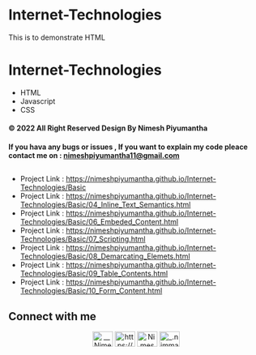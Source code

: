 # Internet-Technologies
This is to demonstrate HTML
# Internet-Technologies

* HTML
* Javascript
* CSS

#### © 2022  All Right Reserved Design By Nimesh Piyumantha
#### If you hava any bugs or issues , If you want to explain my code pleace contact me on : nimeshpiyumantha11@gmail.com

##

##

* Project Link : https://nimeshpiyumantha.github.io/Internet-Technologies/Basic
* Project Link : https://nimeshpiyumantha.github.io/Internet-Technologies/Basic/04_Inline_Text_Semantics.html
* Project Link : https://nimeshpiyumantha.github.io/Internet-Technologies/Basic/06_Embeded_Content.html
* Project Link : https://nimeshpiyumantha.github.io/Internet-Technologies/Basic/07_Scripting.html
* Project Link : https://nimeshpiyumantha.github.io/Internet-Technologies/Basic/08_Demarcating_Elemets.html
* Project Link : https://nimeshpiyumantha.github.io/Internet-Technologies/Basic/09_Table_Contents.html
* Project Link : https://nimeshpiyumantha.github.io/Internet-Technologies/Basic/10_Form_Content.html

##  Connect with me
<p align="center">
<a href="https://twitter.com/NPiyumantha60"><img align="center" src="https://raw.githubusercontent.com/rahuldkjain/github-profile-readme-generator/master/src/images/icons/Social/twitter.svg" alt="__NimeshPiyumantha__" height="30" width="40" /></a>
<a href="https://www.linkedin.com/in/nimesh-piyumantha-33736a222" target="blank"><img align="center" src="https://raw.githubusercontent.com/rahuldkjain/github-profile-readme-generator/master/src/images/icons/Social/linked-in-alt.svg" alt="https://www.linkedin.com/public-profile/settings?trk=d_flagship3_profile_self_view_public_profile" height="30" width="40" /></a>
<a href="https://www.facebook.com/profile.php?id=100025931563090" target="blank"><img align="center" src="https://raw.githubusercontent.com/rahuldkjain/github-profile-readme-generator/master/src/images/icons/Social/facebook.svg" alt="Nimesh Piyumantha" height="30" width="40" /></a>
<a href="https://www.instagram.com/_.nimmaa._/" target="blank"><img align="center" src="https://raw.githubusercontent.com/rahuldkjain/github-profile-readme-generator/master/src/images/icons/Social/instagram.svg" alt="_.nimmaa._" height="30" width="40" /></a>
</p>
